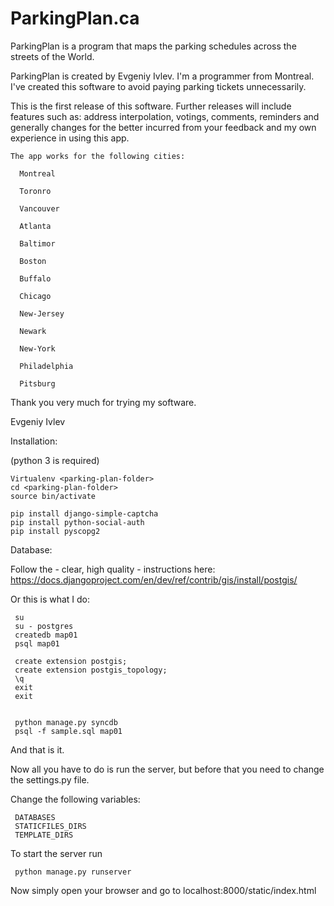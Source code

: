 ParkingPlan.ca
===========

ParkingPlan is a program that maps the parking schedules across the streets of the World.

ParkingPlan is created by Evgeniy Ivlev. I'm a programmer from Montreal. I've created this software
to avoid paying parking tickets unnecessarily.

This is the first release of this software. Further releases will include features such as:
address interpolation, votings, comments, reminders and generally changes for the better incurred
from your feedback and my own experience in using this app.

    The app works for the following cities:
    
      Montreal

      Toronro

      Vancouver

      Atlanta

      Baltimor

      Boston

      Buffalo

      Chicago

      New-Jersey

      Newark

      New-York

      Philadelphia

      Pitsburg
      
Thank you very much for trying my software.

Evgeniy Ivlev



Installation:

(python 3 is required)

    Virtualenv <parking-plan-folder>
    cd <parking-plan-folder>
    source bin/activate

    pip install django-simple-captcha
    pip install python-social-auth
    pip install pyscopg2


Database:

Follow the - clear, high quality - instructions here: https://docs.djangoproject.com/en/dev/ref/contrib/gis/install/postgis/

Or this is what I do:

     

     su
     su - postgres
     createdb map01
     psql map01
     
     create extension postgis;
     create extension postgis_topology;
     \q
     exit
     exit
     

     python manage.py syncdb
     psql -f sample.sql map01


And that is it.

Now all you have to do is run the server, but before that you need to change the settings.py file.

Change the following variables:

     DATABASES
     STATICFILES_DIRS
     TEMPLATE_DIRS

     
To start the server run

     python manage.py runserver
     
Now simply open your browser and go to localhost:8000/static/index.html

